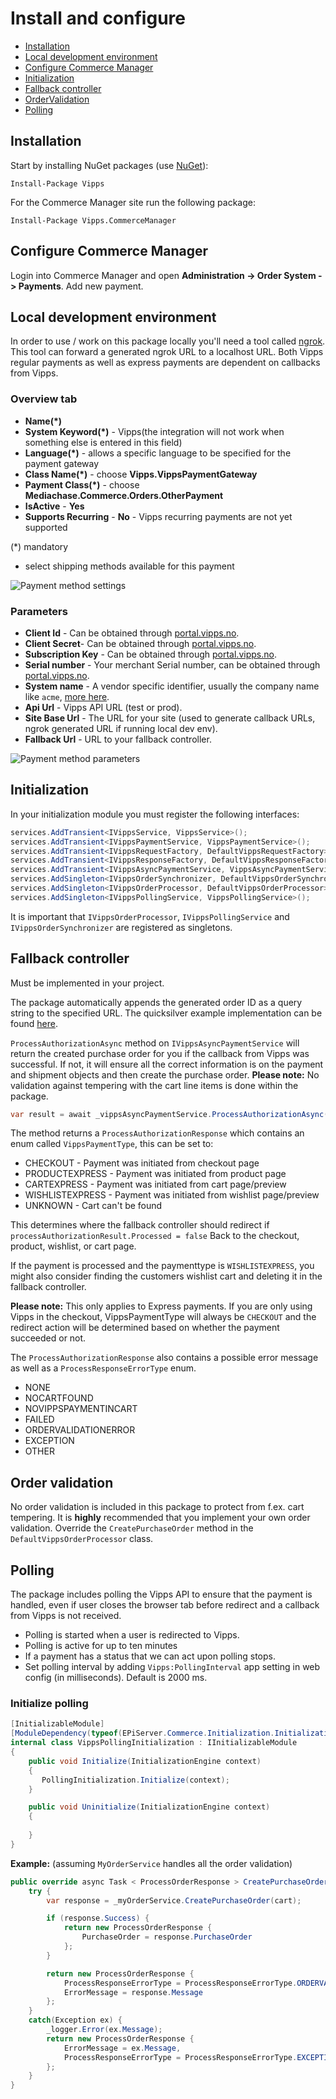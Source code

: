 # Install and configure

- [Installation](#installation)
- [Local development environment](#local-development-environment)
- [Configure Commerce Manager](#configure-commerce-manager)
- [Initialization](#initialization)
- [Fallback controller](#fallback-controller)
- [OrderValidation](#order-validation)
- [Polling](#polling)

## Installation

Start by installing NuGet packages (use [NuGet](https://nuget.episerver.com/)):

    Install-Package Vipps

For the Commerce Manager site run the following package:

    Install-Package Vipps.CommerceManager

## Configure Commerce Manager

Login into Commerce Manager and open **Administration -> Order System -> Payments**. Add new payment.

## Local development environment

In order to use / work on this package locally you'll need a tool called [ngrok](https://www.ngrok.com). This tool can forward a generated ngrok URL to a localhost URL. Both Vipps regular payments as well as express payments are dependent on callbacks from Vipps.

### Overview tab

- **Name(\*)**
- **System Keyword(\*)** - Vipps(the integration will not work when something else is entered in this field)
- **Language(\*)** - allows a specific language to be specified for the payment gateway
- **Class Name(\*)** - choose **Vipps.VippsPaymentGateway**
- **Payment Class(\*)** - choose **Mediachase.Commerce.Orders.OtherPayment**
- **IsActive** - **Yes**
- **Supports Recurring** - **No** - Vipps recurring payments are not yet supported

(\*) mandatory

- select shipping methods available for this payment

![Payment method settings](screenshots/payment-overview.png "Payment method settings")

### Parameters

 - **Client Id** - Can be obtained through [portal.vipps.no](https://portal.vipps.no).
 - **Client Secret**- Can be obtained through [portal.vipps.no](https://portal.vipps.no).
 - **Subscription Key** - Can be obtained through [portal.vipps.no](https://portal.vipps.no).
 - **Serial number** - Your merchant Serial number, can be obtained through [portal.vipps.no](https://portal.vipps.no).
 - **System name** - A vendor specific identifier, usually the company name like `acme`, [more here](https://developer.vippsmobilepay.com/docs/vipps-developers/common-topics/http-headers/).
 - **Api Url** - Vipps API URL (test or prod).
 - **Site Base Url** - The URL for your site (used to generate callback URLs, ngrok generated URL if running local dev env).
 - **Fallback Url** - URL to your fallback controller.

![Payment method parameters](screenshots/payment-parameters.png "Payment method settings")

## Initialization

In your initialization module you must register the following interfaces:
```cs
services.AddTransient<IVippsService, VippsService>();
services.AddTransient<IVippsPaymentService, VippsPaymentService>();
services.AddTransient<IVippsRequestFactory, DefaultVippsRequestFactory>();
services.AddTransient<IVippsResponseFactory, DefaultVippsResponseFactory>();
services.AddTransient<IVippsAsyncPaymentService, VippsAsyncPaymentService>();
services.AddSingleton<IVippsOrderSynchronizer, DefaultVippsOrderSynchronizer>();
services.AddSingleton<IVippsOrderProcessor, DefaultVippsOrderProcessor>();
services.AddSingleton<IVippsPollingService, VippsPollingService>();
```

It is important that `IVippsOrderProcessor`, `IVippsPollingService` and `IVippsOrderSynchronizer` are registered as singletons.

## Fallback controller

Must be implemented in your project.

The package automatically appends the generated order ID as a query string to the specified URL. The quicksilver example implementation can be found [here](https://github.com/vippsas/vipps-episerver/blob/master/demo/Sources/EPiServer.Reference.Commerce.Site/Features/Checkout/Controllers/PaymentFallbackController.cs).

`ProcessAuthorizationAsync` method on `IVippsAsyncPaymentService` will return the created purchase order for you if the callback from Vipps was successful. If not, it will ensure all the correct information is on the payment and shipment objects and then create the purchase order.
**Please note:** No validation against tempering with the cart line items is done within the package.

```cs
var result = await _vippsAsyncPaymentService.ProcessAuthorizationAsync(currentContactId, currentMarketId, cartName, orderId);
```

The method returns a `ProcessAuthorizationResponse` which contains an enum called `VippsPaymentType`, this can be set to:

 - CHECKOUT - Payment was initiated from checkout page
 - PRODUCTEXPRESS - Payment was initiated from product page
 - CARTEXPRESS - Payment was initiated from cart page/preview
 - WISHLISTEXPRESS - Payment was initiated from wishlist page/preview
 - UNKNOWN - Cart can't be found

This determines where the fallback controller should redirect if `processAuthorizationResult.Processed = false`
Back to the checkout, product, wishlist, or cart page.

If the payment is processed and the paymenttype is `WISHLISTEXPRESS`, you might also consider finding the customers wishlist cart and deleting it in the fallback controller.

**Please note:** This only applies to Express payments. If you are only using Vipps in the checkout, VippsPaymentType will always be `CHECKOUT` and the redirect action will be determined based on whether the payment succeeded or not.

The `ProcessAuthorizationResponse` also contains a possible error message as well as a `ProcessResponseErrorType` enum.
 - NONE
 - NOCARTFOUND
 - NOVIPPSPAYMENTINCART
 - FAILED
 - ORDERVALIDATIONERROR
 - EXCEPTION
 - OTHER

## Order validation

No order validation is included in this package to protect from f.ex. cart
tempering. It is **highly** recommended that you implement your own order validation.
Override the `CreatePurchaseOrder` method in the `DefaultVippsOrderProcessor` class.

## Polling

The package includes polling the Vipps API to ensure that the payment is handled, even if user closes the browser tab before redirect and a callback from Vipps is not received.
 - Polling is started when a user is redirected to Vipps.
 - Polling is active for up to ten minutes
 - If a payment has a status that we can act upon polling stops.
 - Set polling interval by adding `Vipps:PollingInterval` app setting in web config (in milliseconds). Default is 2000 ms.

### Initialize polling
```cs
[InitializableModule]
[ModuleDependency(typeof(EPiServer.Commerce.Initialization.InitializationModule))]
internal class VippsPollingInitialization : IInitializableModule
{
	public void Initialize(InitializationEngine context)
    {
       PollingInitialization.Initialize(context);
    }

    public void Uninitialize(InitializationEngine context)
    {
		
    }
}
```

**Example:** (assuming `MyOrderService` handles all the order validation)

```cs
public override async Task < ProcessOrderResponse > CreatePurchaseOrder(ICart cart) {
	try {
		var response = _myOrderService.CreatePurchaseOrder(cart);

		if (response.Success) {
			return new ProcessOrderResponse {
				PurchaseOrder = response.PurchaseOrder
			};
		}

		return new ProcessOrderResponse {
			ProcessResponseErrorType = ProcessResponseErrorType.ORDERVALIDATIONERROR,
			ErrorMessage = response.Message
		};
	}
	catch(Exception ex) {
		_logger.Error(ex.Message);
		return new ProcessOrderResponse {
			ErrorMessage = ex.Message,
			ProcessResponseErrorType = ProcessResponseErrorType.EXCEPTION
		};
	}
}
```